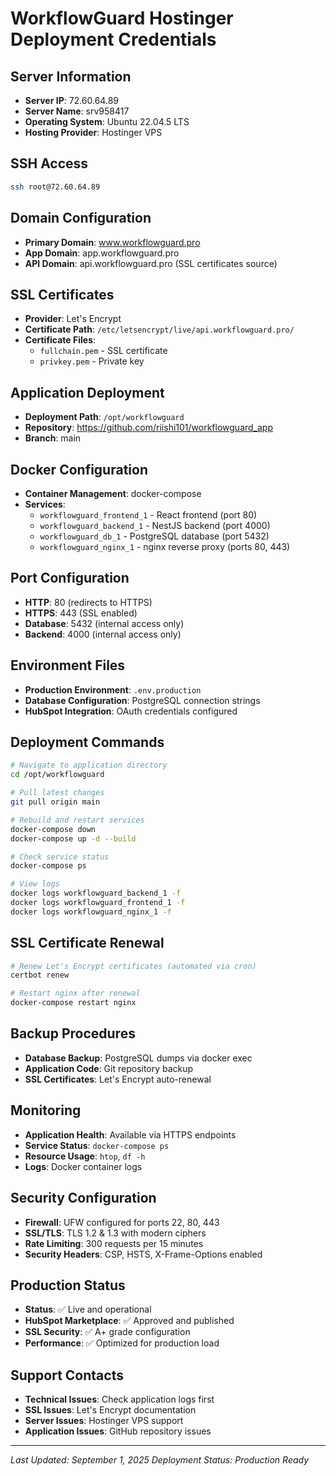 # WorkflowGuard Hostinger Deployment Credentials

## Server Information
- **Server IP**: 72.60.64.89
- **Server Name**: srv958417
- **Operating System**: Ubuntu 22.04.5 LTS
- **Hosting Provider**: Hostinger VPS

## SSH Access
```bash
ssh root@72.60.64.89
```

## Domain Configuration
- **Primary Domain**: www.workflowguard.pro
- **App Domain**: app.workflowguard.pro
- **API Domain**: api.workflowguard.pro (SSL certificates source)

## SSL Certificates
- **Provider**: Let's Encrypt
- **Certificate Path**: `/etc/letsencrypt/live/api.workflowguard.pro/`
- **Certificate Files**:
  - `fullchain.pem` - SSL certificate
  - `privkey.pem` - Private key

## Application Deployment
- **Deployment Path**: `/opt/workflowguard`
- **Repository**: https://github.com/riishi101/workflowguard_app
- **Branch**: main

## Docker Configuration
- **Container Management**: docker-compose
- **Services**:
  - `workflowguard_frontend_1` - React frontend (port 80)
  - `workflowguard_backend_1` - NestJS backend (port 4000)
  - `workflowguard_db_1` - PostgreSQL database (port 5432)
  - `workflowguard_nginx_1` - nginx reverse proxy (ports 80, 443)

## Port Configuration
- **HTTP**: 80 (redirects to HTTPS)
- **HTTPS**: 443 (SSL enabled)
- **Database**: 5432 (internal access only)
- **Backend**: 4000 (internal access only)

## Environment Files
- **Production Environment**: `.env.production`
- **Database Configuration**: PostgreSQL connection strings
- **HubSpot Integration**: OAuth credentials configured

## Deployment Commands
```bash
# Navigate to application directory
cd /opt/workflowguard

# Pull latest changes
git pull origin main

# Rebuild and restart services
docker-compose down
docker-compose up -d --build

# Check service status
docker-compose ps

# View logs
docker logs workflowguard_backend_1 -f
docker logs workflowguard_frontend_1 -f
docker logs workflowguard_nginx_1 -f
```

## SSL Certificate Renewal
```bash
# Renew Let's Encrypt certificates (automated via cron)
certbot renew

# Restart nginx after renewal
docker-compose restart nginx
```

## Backup Procedures
- **Database Backup**: PostgreSQL dumps via docker exec
- **Application Code**: Git repository backup
- **SSL Certificates**: Let's Encrypt auto-renewal

## Monitoring
- **Application Health**: Available via HTTPS endpoints
- **Service Status**: `docker-compose ps`
- **Resource Usage**: `htop`, `df -h`
- **Logs**: Docker container logs

## Security Configuration
- **Firewall**: UFW configured for ports 22, 80, 443
- **SSL/TLS**: TLS 1.2 & 1.3 with modern ciphers
- **Rate Limiting**: 300 requests per 15 minutes
- **Security Headers**: CSP, HSTS, X-Frame-Options enabled

## Production Status
- **Status**: ✅ Live and operational
- **HubSpot Marketplace**: ✅ Approved and published
- **SSL Security**: ✅ A+ grade configuration
- **Performance**: ✅ Optimized for production load

## Support Contacts
- **Technical Issues**: Check application logs first
- **SSL Issues**: Let's Encrypt documentation
- **Server Issues**: Hostinger VPS support
- **Application Issues**: GitHub repository issues

---
*Last Updated: September 1, 2025*
*Deployment Status: Production Ready*
